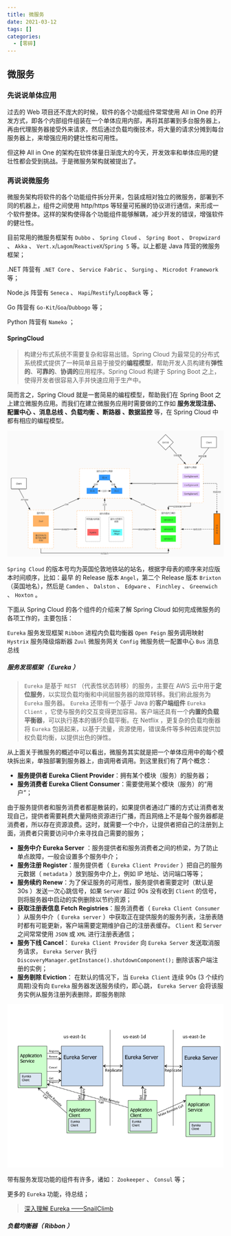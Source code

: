 ```yaml
---
title: 微服务
date: 2021-03-12
tags: []
categories:
  - [零碎]
---
```


<style>
.center {
width: auto;
display: table;
margin - left: auto;
margin - right: auto;
}
// 图片居中
img {
position: relative;
left: 50%;
transform: translateX(-50%);
}
</style>

## 微服务

### 先说说单体应用

过去的 Web 项目还不庞大的时候，软件的各个功能组件常常使用 All in One 的开发方式，即各个内部组件组装在一个单体应用内部，再将其部署到多台服务器上，再由代理服务器接受外来请求，然后通过负载均衡技术，将大量的请求分摊到每台服务器上，来增强应用的健壮性和可用性。

但这种 All in One 的架构在软件体量日渐庞大的今天，开发效率和单体应用的健壮性都会受到挑战。于是微服务架构就被提出了。

### 再说说微服务

微服务架构将软件的各个功能组件拆分开来，包装成相对独立的微服务，部署到不同的机器上，组件之间使用 http/https 等轻量可拓展的协议进行通信，来形成一个软件整体。这样的架构使得各个功能组件能够解耦，减少开发的错误，增强软件的健壮性。

目前常用的微服务框架有 `Dubbo` 、 `Spring Cloud` 、 `Spring Boot` 、 `Dropwizard` 、 `Akka` 、 `Vert.x`/`Lagom`/`ReactiveX`/`Spring 5` 等。以上都是 Java 阵营的微服务框架；

.NET 阵营有 `.NET Core` 、 `Service Fabric` 、 `Surging` 、 `Microdot Framework` 等；

Node.js 阵营有 `Seneca` 、 `Hapi`/`Restify`/`LoopBack` 等；

Go 阵营有 `Go-Kit`/`Goa`/`Dubbogo` 等；

Python 阵营有 `Nameko` ；

#### SpringCloud

> 构建分布式系统不需要复杂和容易出错。Spring Cloud 为最常见的分布式系统模式提供了一种简单且易于接受的**编程模型**，帮助开发人员构建有**弹性的**、**可靠的**、**协调的**应用程序。Spring Cloud 构建于 Spring Boot 之上，使得开发者很容易入手并快速应用于生产中。

简而言之，Spring Cloud 就是一套简易的编程模型，帮助我们在 Spring Boot 之上建立微服务应用。而我们在建立微服务应用时需要做的工作如 **服务发现注册、配置中心** **、消息总线** **、负载均衡** **、断路器** **、数据监控** 等，在 Spring Cloud 中都有相应的编程模型。

![picture 2](../../assets/%E9%9B%B6%E7%A2%8E/%E5%BE%AE%E6%9C%8D%E5%8A%A1/4fd82291c9dba25aff64b96dfec415164ae6484466ed485a1aba420c5ff8823a.jpg)

`Spring Cloud` 的版本号均为英国伦敦地铁站的站名，根据字母表的顺序来对应版本时间顺序，比如：最早 的 Release 版本 `Angel`，第二个 Release 版本 `Brixton` （英国地名），然后是 `Camden` 、 `Dalston` 、 `Edgware` 、 `Finchley` 、 `Greenwich` 、 `Hoxton` 。

下面从 Spring Cloud 的各个组件的介绍来了解 Spring Cloud 如何完成微服务的各项工作的，主要包括：

`Eureka` 服务发现框架
`Ribbon` 进程内负载均衡器
`Open Feign` 服务调用映射
`Hystrix` 服务降级熔断器
`Zuul` 微服务网关
`Config` 微服务统一配置中心
`Bus` 消息总线

##### 服务发现框架（ Eureka ）

> `Eureka` 是基于 `REST` （代表性状态转移）的服务，主要在 AWS 云中用于**定位服务**，以实现负载均衡和中间层服务器的故障转移。我们称此服务为 `Eureka` 服务器。 `Eureka` 还带有一个基于 Java 的**客户端组件** `Eureka Client` ，它使与服务的交互变得更加容易。客户端还具有一个**内置的负载平衡器**，可以执行基本的循环负载平衡。在 Netflix ，更复杂的负载均衡器将 `Eureka` 包装起来，以基于流量，资源使用，错误条件等多种因素提供加权负载均衡，以提供出色的弹性。

从上面关于微服务的概述中可以看出，微服务其实就是把一个单体应用中的每个模块拆出来，单独部署到服务器上，由调用者调用。到这里我们有了两个概念：

- **服务提供者 Eureka Client Provider**：拥有某个模块（服务）的服务器；
- **服务消费者 Eureka Client Consumer**：需要使用某个模块（服务）的“用户”；

由于服务提供者和服务消费者都是散装的，如果提供者通过广播的方式让消费者发现自己，提供者需要耗费大量网络资源进行广播，而且网络上不是每个服务器都是消费者，所以存在资源浪费。这时，就需要一个中介，让提供者把自己的注册到上面，消费者只需要访问中介来寻找自己需要的服务；

- **服务中介 Eureka Server** ：服务提供者和服务消费者之间的桥梁，为了防止单点故障，一般会设置多个服务中介；
- **服务注册 Register**：服务提供者（ `Eureka Client Provider` ）把自己的服务元数据（ `metadata` ）放到服务中介上，例如 IP 地址、访问端口等等；
- **服务续约 Renew**：为了保证服务的可用性，服务提供者需要定时（默认是 30s ）发送一次心跳信号，如果 `Server` 超过 90s 没有收到 `Client` 的信号，则将服务器中启动的实例删除以节约资源；
- **获取注册表信息 Fetch Registries**：服务消费者（ `Eureka Client Consumer` ）从服务中介（ `Eureka server` ）中获取正在提供服务的服务列表，注册表随时都有可能更新，客户端需要定期维护自己的注册表缓存。 `Client` 和 `Server` 之间常常使用 `JSON` 或 `XML` 进行注册表通信；
- **服务下线 Cancel**： `Eureka Client Provider` 向 `Eureka Server` 发送取消服务请求， `Eureka Server` 执行 `DiscoveryManager.getInstance().shutdownComponent();` 删除该客户端注册的实例；
- **服务剔除 Eviction**： 在默认的情况下，当 `Eureka Client` 连续 90s (3 个续约周期)没有向 `Eureka` 服务器发送服务续约，即心跳， `Eureka Server` 会将该服务实例从服务注册列表删除，即服务剔除

![picture 3](../../assets/%E9%9B%B6%E7%A2%8E/%E5%BE%AE%E6%9C%8D%E5%8A%A1/c80bfb2d5450fe4e74c32a990c8d7037720bb3db8de8eb59281d36421a6cef04.png)

带有服务发现功能的组件有许多，诸如： `Zookeeper` 、 `Consul` 等；

更多的 `Eureka` 功能，待总结；

> [深入理解 Eureka ——SnailClimb](https://juejin.im/post/5dd497e3f265da0ba7718018)

##### 负载均衡器（ Ribbon ）
